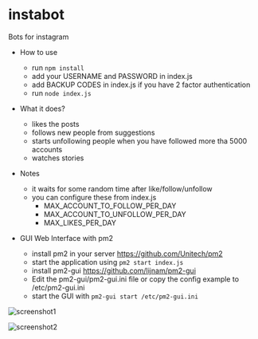 # instabot

Bots  for instagram 

* How to use
  * run `npm install`
  * add your USERNAME and PASSWORD in index.js 
  * add BACKUP CODES in index.js if you have 2 factor authentication
  * run `node index.js`

* What it does?
  * likes the posts
  * follows new people from suggestions
  * starts unfollowing people when you have followed more tha 5000 accounts
  * watches stories 

* Notes
    * it waits for some random time after like/follow/unfollow
    * you can configure  these from index.js
      * MAX_ACCOUNT_TO_FOLLOW_PER_DAY
      * MAX_ACCOUNT_TO_UNFOLLOW_PER_DAY
      *  MAX_LIKES_PER_DAY  
    



* GUI Web Interface with pm2
  * install pm2 in your server <https://github.com/Unitech/pm2>
  * start the  application using `pm2 start index.js`
  * install pm2-gui <https://github.com/lijnam/pm2-gui>
  * Edit the pm2-gui/pm2-gui.ini file or copy the config example to /etc/pm2-gui.ini
  * start the GUI with `pm2-gui start /etc/pm2-gui.ini`

 ![screenshot1](https://i.ibb.co/9tjC4ns/Untitled.png")
 
 ![screenshot2](https://i.ibb.co/XSH3936/Untitled.png)
 
